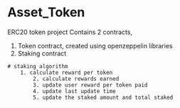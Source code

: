 # Asset_Token
 ERC20 token project
Contains 2 contracts,
1. Token contract, created using openzeppelin libraries
2. Staking contract



```shell
# staking algorithm
 	1. calculate reward per token
    	2. calculate rewards earned
    	3. update user reward per token paid
    	4. update last update time
    	5. update the staked amount and total staked 
```